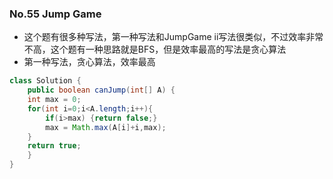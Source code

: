 ### No.55 Jump Game
* 这个题有很多种写法，第一种写法和JumpGame ii写法很类似，不过效率非常不高，这个题有一种思路就是BFS，但是效率最高的写法是贪心算法
* 第一种写法，贪心算法，效率最高
```java
class Solution {
    public boolean canJump(int[] A) {
    int max = 0;
    for(int i=0;i<A.length;i++){
        if(i>max) {return false;}
        max = Math.max(A[i]+i,max);
    }
    return true;
    }
}
```
